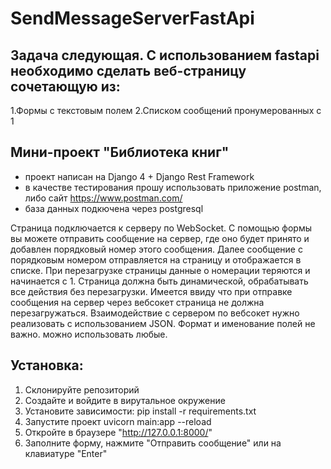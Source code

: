 # SendMessageServerFastApi


## Задача следующая. С использованием fastapi необходимо сделать веб-страницу сочетающую из:
  1.Формы с текстовым полем
  2.Списком сообщений пронумерованных с 1
  
## **Мини-проект "Библиотека книг"**
* проект написан на Django 4 + Django Rest Framework
* в качестве тестирования прошу использовать приложение postman, либо сайт https://www.postman.com/
* база данных подкючена через postgresql

Страница подключается к серверу по WebSocket. С помощью формы вы можете отправить сообщение на сервер, где оно будет принято и добавлен порядковый номер этого сообщения. Далее сообщение с порядковым номером отправляется на страницу и отображается в списке.
При перезагрузке страницы данные о номерации теряются и начинается с 1.
Страница должна быть динамической, обрабатывать все действия без перезагрузки. Имеется ввиду что при отправке сообщения на сервер через вебсокет страница не должна перезагружаться.
Взаимодействие с сервером по вебсокет нужно реализовать с использованием JSON. Формат и именование полей не важно. можно использовать любые.


## Установка:
  1. Склонируйте репозиторий
  2. Создайте и войдите в вирутальное окружение
  3. Установите зависимости: pip install -r requirements.txt
  4. Запустите проект uvicorn main:app --reload
  5. Откройте в браузере "http://127.0.0.1:8000/"
  6. Заполните форму, нажмите "Отправить сообщение" или на клавиатуре "Enter"
